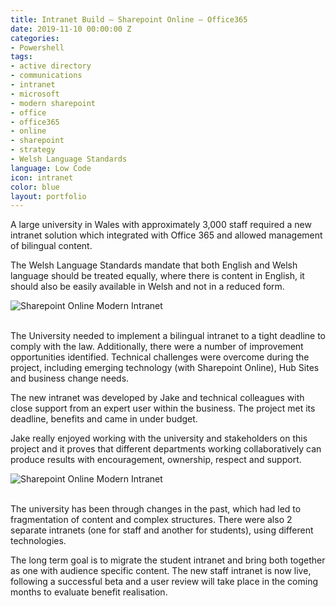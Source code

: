 ```yaml
---
title: Intranet Build – Sharepoint Online – Office365
date: 2019-11-10 00:00:00 Z
categories:
- Powershell
tags:
- active directory
- communications
- intranet
- microsoft
- modern sharepoint
- office
- office365
- online
- sharepoint
- strategy
- Welsh Language Standards
language: Low Code
icon: intranet
color: blue
layout: portfolio
---
```


A large university in Wales with approximately 3,000 staff required a new intranet solution which integrated with Office 365 and allowed management of bilingual content.

The Welsh Language Standards mandate that both English and Welsh language should be treated equally, where there is content in English, it should also be easily available in Welsh and not in a reduced form.

<div class="text-center">
<img src="/dist/img/portfolio/connect-768x588.png" alt="Sharepoint Online Modern Intranet" class="img-fluid">
</div><br>

The University needed to implement a bilingual intranet to a tight deadline to comply with the law. Additionally, there were a number of improvement opportunities identified. Technical challenges were overcome during the project, including emerging technology (with Sharepoint Online), Hub Sites and business change needs.

The new intranet was developed by Jake and technical colleagues with close support from an expert user within the business. The project met its deadline, benefits and came in under budget.

Jake really enjoyed working with the university and stakeholders on this project and it proves that different departments working collaboratively can produce results with encouragement, ownership, respect and support.

<div class="text-center">
<img src="/dist/img/portfolio/lgbt-768x585.png" alt="Sharepoint Online Modern Intranet" class="img-fluid">
</div><br>

The university has been through changes in the past, which had led to fragmentation of content and complex structures. There were also 2 separate intranets (one for staff and another for students), using different technologies.

The long term goal is to migrate the student intranet and bring both together as one with audience specific content. The new staff intranet is now live, following a successful beta and a user review will take place in the coming months to evaluate benefit realisation.
